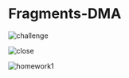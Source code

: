 # Fragments-DMA

![challenge](https://user-images.githubusercontent.com/78713326/111768569-3218e700-88d0-11eb-8503-8728de145e3c.JPG)

![close](https://user-images.githubusercontent.com/78713326/111768631-46f57a80-88d0-11eb-97cf-cf273d216b63.JPG)

![homework1](https://user-images.githubusercontent.com/78713326/111768716-6391b280-88d0-11eb-9e28-58320bd45a9f.JPG)


